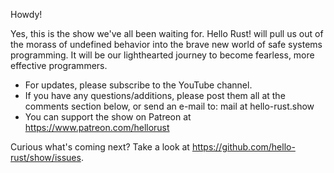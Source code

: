 Howdy!

Yes, this is the show we've all been waiting for.
Hello Rust! will pull us out of the morass of undefined behavior into the brave new world of safe systems programming.
It will be our lighthearted journey to become fearless, more effective programmers.

* For updates, please subscribe to the YouTube channel.
* If you have any questions/additions, please post them all at the comments section below,
or send an e-mail to: mail at hello-rust.show
* You can support the show on Patreon at https://www.patreon.com/hellorust

Curious what's coming next? Take a look at https://github.com/hello-rust/show/issues.
